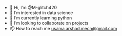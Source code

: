 - 👋 Hi, I’m @M-glitch420
- 👀 I’m interested in data science
- 🌱 I’m currently learning python
- 💞️ I’m looking to collaborate on projects
- 📫 How to reach me usama.arshad.mech@gmail.com

<!---
M-glitch420/M-glitch420 is a ✨ special ✨ repository because its `README.md` (this file) appears on your GitHub profile.
You can click the Preview link to take a look at your changes.
--->
